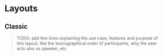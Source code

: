 # Layouts

## Classic

> TODO: add few lines explaining the use case, features and purpose of this layout, like the
> lexicographical order of participants, why the user acts also as speaker, etc.
